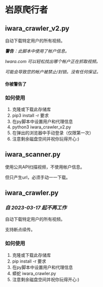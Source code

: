 # 岩原爬行者

## iwara_crawler_v2.py

自动下载特定用户的所有视频。

***警告**：此脚本中使用了帐户信息。*

*Iwara.com 可以轻松找出哪个帐户正在抓取视频。*

*可能会导致您的帐户被禁止/封锁。没有任何保证。*

#### **你被警告了**

### 如何使用

1. 克隆或下载此存储库
2. pip3 install -r 要求
3. 在py脚本中设置用户和代理信息
4. python3 iwara_crawler_v2.py
5. 在弹出的浏览器中手动登录（仅限第一次）
6. 注意剩余磁盘空间并祝你玩得开心:)

## iwara_scanner.py

使用公共API扫描视频，不使用帐户信息。

但只产生url，必须手动一一下载。

## iwara_crawler.py

### ***自 2023-03-17 起不再工作***

自动下载特定用户的所有视频。

支持断点续传。

### 如何使用

1. 克隆或下载此存储库
2. pip install -r 要求
3. 在py脚本中设置用户和代理信息
4. 蟒蛇 iwara_crawler.py
5. 注意剩余磁盘空间并祝你玩得开心:)